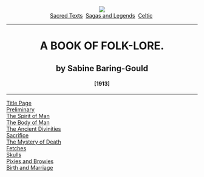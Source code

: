 <body>
 
 
 <center>
 <a href="../../../cdshop/index.htm"><img src="../../../cdshop/cdinfo.jpg" border="0"></a><br><a href="../../../index.htm">Sacred Texts</a> 
 <a href="../../index.htm">Sagas and Legends</a> 
 <a href="../index.htm">Celtic</a> 
 </center>
 <hr>
 <h1 align="CENTER">A BOOK OF FOLK-LORE.</h1>
 <h2 align="CENTER">by Sabine Baring-Gould</h2>
 <h4 align="CENTER">[1913]</h4>
 <hr>
 <a href="bof00.htm">Title Page</a><br>
 <a href="bof01.htm">Preliminary</a><br>
 <a href="bof02.htm">The Spirit of Man</a><br>
 <a href="bof03.htm">The Body of Man</a><br>
 <a href="bof04.htm">The Ancient Divinities</a><br>
 <a href="bof05.htm">Sacrifice</a><br>
 <a href="bof06.htm">The Mystery of Death</a><br>
 <a href="bof07.htm">Fetches</a><br>
 <a href="bof08.htm">Skulls</a><br>
 <a href="bof09.htm">Pixies and Browies</a><br>
 <a href="bof10.htm">Birth and Marriage</a><br>
 </body>